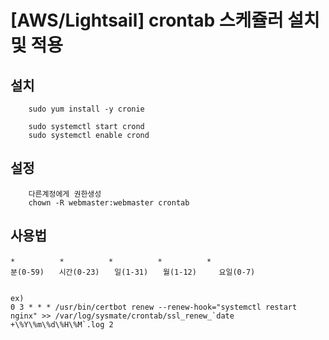 # [AWS/Lightsail] crontab 스케쥴러 설치 및 적용

##  설치
```
    sudo yum install -y cronie

    sudo systemctl start crond
    sudo systemctl enable crond
```

## 설정
```
    다른계정에게 권한생성 
    chown -R webmaster:webmaster crontab
```

## 사용법
```
*　　　　　　*　　　　　　*　　　　　　*　　　　　　*
분(0-59)　　시간(0-23)　　일(1-31)　　월(1-12)　　　요일(0-7)


ex)
0 3 * * * /usr/bin/certbot renew --renew-hook="systemctl restart nginx" >> /var/log/sysmate/crontab/ssl_renew_`date +\%Y\%m\%d\%H\%M`.log 2

```






